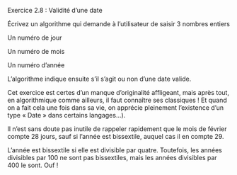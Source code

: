 Exercice 2.8 : Validité d’une date

Écrivez un algorithme qui demande à l’utilisateur de saisir 3 nombres entiers

Un numéro de jour

Un numéro de mois

Un numéro d’année

L’algorithme indique ensuite s’il s’agit ou non d’une date valide.

Cet exercice est certes d’un manque d’originalité affligeant, mais après tout, en algorithmique comme ailleurs, il faut connaître ses classiques ! Et quand on a fait cela une fois dans sa vie, on apprécie pleinement l’existence d’un type « Date » dans certains langages…).


Il n’est sans doute pas inutile de rappeler rapidement que le mois de février compte 28 jours, sauf si l’année est bissextile, auquel cas il en compte 29.

L’année est bissextile si elle est divisible par quatre. Toutefois, les années divisibles par 100 ne sont pas bissextiles, mais les années divisibles par 400 le sont. Ouf !